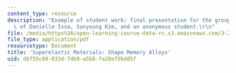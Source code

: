 ```yaml
---
content_type: resource
description: "Example of student work: final presentation for the group project, courtesy\
  \ of Danielle Issa, Sunyoung Kim, and an anonymous student.\r\n"
file: /media/https%3A/open-learning-course-data-rc.s3.amazonaws.com/3-22-mechanical-behavior-of-materials-spring-2008/db755c09033d74b9a5b8fa28ef5bdd5f_superelastic_pres.pdf
file_type: application/pdf
resourcetype: Document
title: 'Superelastic Materials: Shape Memory Alloys'
uid: db755c09-033d-74b9-a5b8-fa28ef5bdd5f
---
```

